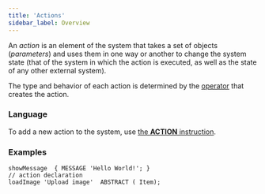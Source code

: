 ```yaml
---
title: 'Actions'
sidebar_label: Overview
---
```


An *action* is an element of the system that takes a set of objects (*parameters*) and uses them in one way or another to change the system state (that of the system in which the action is executed, as well as the state of any other external system).

The type and behavior of each action is determined by the [operator](Оperators.md) that creates the action.

### Language

To add a new action to the system, use [the **ACTION** instruction](ACTION_instruction.md).

### Examples

```lsf
showMessage  { MESSAGE 'Hello World!'; } 								// action declaration
loadImage 'Upload image'  ABSTRACT ( Item);
```
